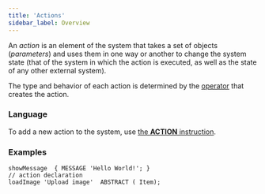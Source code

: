 ```yaml
---
title: 'Actions'
sidebar_label: Overview
---
```


An *action* is an element of the system that takes a set of objects (*parameters*) and uses them in one way or another to change the system state (that of the system in which the action is executed, as well as the state of any other external system).

The type and behavior of each action is determined by the [operator](Оperators.md) that creates the action.

### Language

To add a new action to the system, use [the **ACTION** instruction](ACTION_instruction.md).

### Examples

```lsf
showMessage  { MESSAGE 'Hello World!'; } 								// action declaration
loadImage 'Upload image'  ABSTRACT ( Item);
```
